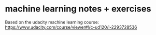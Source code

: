# machine learning notes + exercises 
Based on the udacity machine learning course: 
https://www.udacity.com/course/viewer#!/c-ud120/l-2293728536
